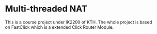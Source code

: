 # Multi-threaded NAT
This is a course project under IK2200 of KTH. The whole project is based on FastClick which is a extended Click Router Module.
